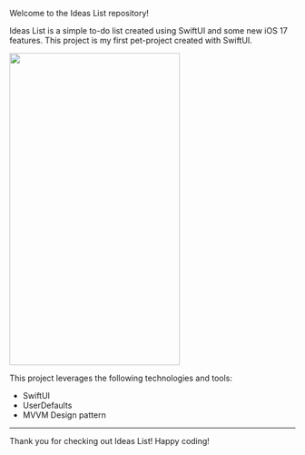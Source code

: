 
Welcome to the Ideas List repository! 

Ideas List is a simple to-do list created using SwiftUI and some new iOS 17 features. This project is my first pet-project created with SwiftUI.



<img src="https://github.com/Micoonepoc/IdeasList/assets/118993099/da933934-24cc-468b-98fa-56cc21d0f2ed" width="300" height="550"/>

This project leverages the following technologies and tools:

- SwiftUI
- UserDefaults
- MVVM Design pattern
  
---

Thank you for checking out Ideas List! Happy coding!


